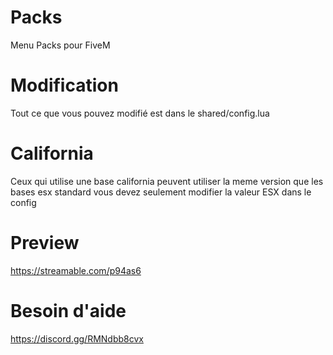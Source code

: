 # Packs
Menu Packs pour FiveM 

# Modification
Tout ce que vous pouvez modifié est dans le shared/config.lua

# California
Ceux qui utilise une base california peuvent utiliser la meme version que les bases esx standard vous devez seulement modifier la valeur ESX dans le config

# Preview
https://streamable.com/p94as6

# Besoin d'aide 
https://discord.gg/RMNdbb8cvx
